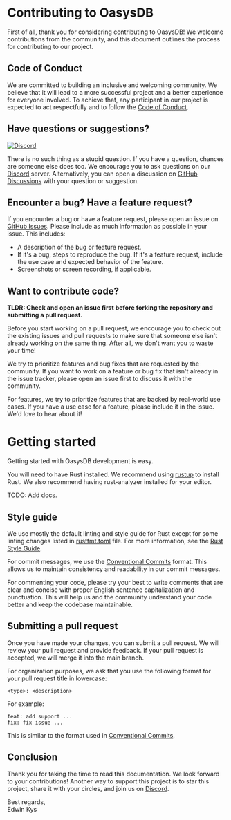 # Contributing to OasysDB

First of all, thank you for considering contributing to OasysDB! We welcome contributions from the community, and this document outlines the process for contributing to our project.

## Code of Conduct

We are committed to building an inclusive and welcoming community. We believe that it will lead to a more successful project and a better experience for everyone involved. To achieve that, any participant in our project is expected to act respectfully and to follow the [Code of Conduct](/docs/code_of_conduct.md).

## Have questions or suggestions?

[![Discord](https://img.shields.io/discord/1182432298382131200?logo=discord&logoColor=%23ffffff&label=Discord&labelColor=%235865F2&style=for-the-badge)](https://discord.gg/bDhQrkqNP4)

There is no such thing as a stupid question. If you have a question, chances are someone else does too. We encourage you to ask questions on our [Discord](https://discord.gg/bDhQrkqNP4) server. Alternatively, you can open a discussion on [GitHub Discussions](https://github.com/oasysai/oasysdb/discussions) with your question or suggestion.

## Encounter a bug? Have a feature request?

If you encounter a bug or have a feature request, please open an issue on [GitHub Issues](https://github.com/oasysai/oasysdb/issues). Please include as much information as possible in your issue. This includes:

- A description of the bug or feature request.
- If it's a bug, steps to reproduce the bug. If it's a feature request, include the use case and expected behavior of the feature.
- Screenshots or screen recording, if applicable.

## Want to contribute code?

**TLDR: Check and open an issue first before forking the repository and submitting a pull request.**

Before you start working on a pull request, we encourage you to check out the existing issues and pull requests to make sure that someone else isn't already working on the same thing. After all, we don't want you to waste your time!

We try to prioritize features and bug fixes that are requested by the community. If you want to work on a feature or bug fix that isn't already in the issue tracker, please open an issue first to discuss it with the community.

For features, we try to prioritize features that are backed by real-world use cases. If you have a use case for a feature, please include it in the issue. We'd love to hear about it!

# Getting started

Getting started with OasysDB development is easy.

You will need to have Rust installed. We recommend using [rustup](https://www.rust-lang.org/tools/install) to install Rust. We also recommend having rust-analyzer installed for your editor.

TODO: Add docs.

## Style guide

We use mostly the default linting and style guide for Rust except for some linting changes listed in [rustfmt.toml](rustfmt.toml) file. For more information, see the [Rust Style Guide](https://doc.rust-lang.org/beta/style-guide/index.html).

For commit messages, we use the [Conventional Commits](https://www.conventionalcommits.org/en/v1.0.0/) format. This allows us to maintain consistency and readability in our commit messages.

For commenting your code, please try your best to write comments that are clear and concise with proper English sentence capitalization and punctuation. This will help us and the community understand your code better and keep the codebase maintainable.

## Submitting a pull request

Once you have made your changes, you can submit a pull request. We will review your pull request and provide feedback. If your pull request is accepted, we will merge it into the main branch.

For organization purposes, we ask that you use the following format for your pull request title in lowercase:

```
<type>: <description>
```

For example:

```
feat: add support ...
fix: fix issue ...
```

This is similar to the format used in [Conventional Commits](https://www.conventionalcommits.org/en/v1.0.0/).

## Conclusion

Thank you for taking the time to read this documentation. We look forward to your contributions! Another way to support this project is to star this project, share it with your circles, and join us on [Discord](https://discord.gg/bDhQrkqNP4).

Best regards,<br />
Edwin Kys
